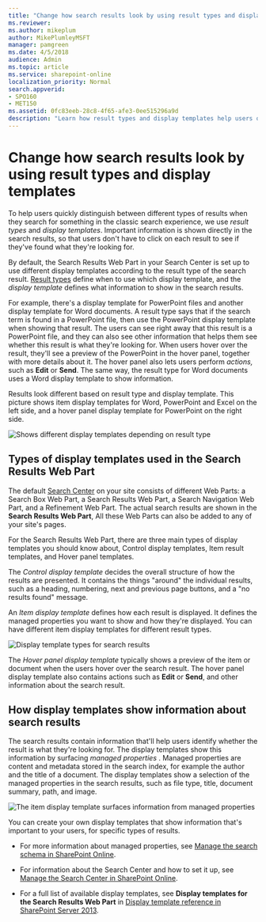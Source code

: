 ```yaml
---
title: "Change how search results look by using result types and display templates"
ms.reviewer: 
ms.author: mikeplum
author: MikePlumleyMSFT
manager: pamgreen
ms.date: 4/5/2018
audience: Admin
ms.topic: article
ms.service: sharepoint-online
localization_priority: Normal
search.appverid:
- SPO160
- MET150
ms.assetid: 0fc83eeb-28c8-4f65-afe3-0ee515296a9d
description: "Learn how result types and display templates help users quickly distinguish between different types of search results in SharePoint."
---
```


# Change how search results look by using result types and display templates

To help users quickly distinguish between different types of results when they search for something in the classic search experience, we use  *result types*  and  *display templates*. Important information is shown directly in the search results, so that users don't have to click on each result to see if they've found what they're looking for. 
  
By default, the Search Results Web Part in your Search Center is set up to use different display templates according to the result type of the search result. [Result types](manage-result-types.md) define when to use which display template, and the  *display template*  defines what information to show in the search results. 
  
For example, there's a display template for PowerPoint files and another display template for Word documents. A result type says that if the search term is found in a PowerPoint file, then use the PowerPoint display template when showing that result. The users can see right away that this result is a PowerPoint file, and they can also see other information that helps them see whether this result is what they're looking for. When users hover over the result, they'll see a preview of the PowerPoint in the hover panel, together with more details about it. The hover panel also lets users perform  *actions,*  such as **Edit** or **Send**. The same way, the result type for Word documents uses a Word display template to show information.
  
Results look different based on result type and display template. This picture shows item display templates for Word, PowerPoint and Excel on the left side, and a hover panel display template for PowerPoint on the right side.

![Shows different display templates depending on result type](media/29d9c7d2-82d3-483d-9aa9-e298c6b6b0b0.png)
  
## Types of display templates used in the Search Results Web Part
<a name="__toc358893940"> </a>

The default [Search Center](manage-search-center.md) on your site consists of different Web Parts: a Search Box Web Part, a Search Results Web Part, a Search Navigation Web Part, and a Refinement Web Part. The actual search results are shown in the **Search Results Web Part**, All these Web Parts can also be added to any of your site's pages. 
  
For the Search Results Web Part, there are three main types of display templates you should know about, Control display templates, Item result templates, and Hover panel templates.
  
The  *Control display template*  decides the overall structure of how the results are presented. It contains the things "around" the individual results, such as a heading, numbering, next and previous page buttons, and a "no results found" message. 
  
An  *Item display template*  defines how each result is displayed. It defines the managed properties you want to show and how they're displayed. You can have different item display templates for different result types. 
  
![Display template types for search results](media/b780c116-22b4-4138-9da9-a9026f32f8c5.png)
  
The  *Hover panel display template*  typically shows a preview of the item or document when the users hover over the search result. The hover panel display template also contains actions such as **Edit** or **Send**, and other information about the search result. 
  
## How display templates show information about search results
<a name="__toc358885097"> </a>

The search results contain information that'll help users identify whether the result is what they're looking for. The display templates show this information by surfacing  *managed properties*  . Managed properties are content and metadata stored in the search index, for example the author and the title of a document. The display templates show a selection of the managed properties in the search results, such as file type, title, document summary, path, and image. 
  
![The item display template surfaces information from managed properties](media/d9835a2c-db5c-4725-b3e3-9476ac505f4e.png)
  
You can create your own display templates that show information that's important to your users, for specific types of results.
  
- For more information about managed properties, see [Manage the search schema in SharePoint Online](manage-search-schema.md).
    
- For information about the Search Center and how to set it up, see [Manage the Search Center in SharePoint Online](manage-search-center.md).
    
- For a full list of available display templates, see **Display templates for the Search Results Web Part** in [Display template reference in SharePoint Server 2013](/SharePoint/technical-reference/display-template-reference-in-sharepoint-server).
    

